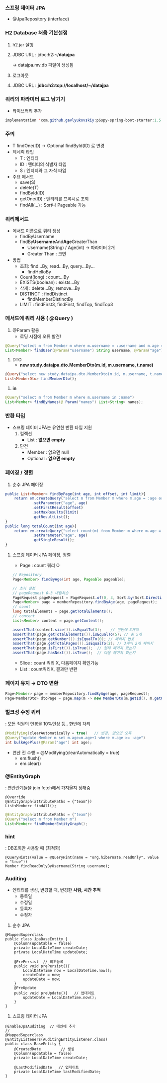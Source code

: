 ### 스프링 데이터 JPA

- @JpaRepository (interface)

### H2 Database 처음 기본설정

1. h2.jar 실행
2. JDBC URL : jdbc:h2:~/**datajpa**
    
    → datajpa.mv.db 파일이 생성됨
    
3. 로그아웃
4. JDBC URL : **jdbc:h2:tcp://localhost/~/datajpa**

### 쿼리의 파라미터 로그 남기기

- 라이브러리 추가

```java
implementation 'com.github.gavlyukovskiy:p6spy-spring-boot-starter:1.5.7'
```

### 주의

- T findOne(ID)  →  Optional<T> findById(ID) 로 변경
- 제네릭 타입
    - T : 엔티티
    - ID : 엔티티의 식별자 타입
    - S : 엔티티와 그 자식 타입
- 주요 메서드
    - save(S)
    - delete(T)
    - findById(ID)
    - getOne(ID) : 엔티티를 프록시로 조회
    - findAll(...) : Sort나 Pageable 가능

### 쿼리메서드

- 메서드 이름으로 쿼리 생성
    - findByUsername
    - findBy**Username**And**Age**GreaterThan
        - Username(String) / Age(int)   → 파라미터 2개
        - Greater Than  : 크면
- 방법
    - 조회: find...By,  read...By, query...By...
        - findHelloBy
    - Count(long) : count...By
    - EXISTS(boolean) : exists...By
    - 삭제 : delete...By, remove...By
    - DISTINCT : findDistinct
        - findMemberDistinctBy
    - LIMIT : findFirst3, findFirst, findTop, findTop3

### 메서드에 쿼리 사용 ( @Query )

1. @Param 활용
    - 로딩 시점에 오류 발견!

```java
@Query("select m from Member m where m.username = :username and m.age = :age")
List<Member> findUser(@Param("username") String username, @Param("age") int age);
```

1. DTO
    - **new study.datajpa.dto.MemberDto(m.id, m.username, t.name)**

```elm
@Query("select new study.datajpa.dto.MemberDto(m.id, m.username, t.name) from Member m join m.team t")
List<MemberDto> findMemberDto();
```

1. **in**

```java
@Query("select m from Member m where m.username in :name")
List<Member> findByNames(@ Param("names") List<String> names);
```

### 반환 타입

- 스프링 데이터 JPA는 유연한 반환 타입 지원
    1. 컬렉션
        - List<Member>  : **없으면 empty**
    2. 단건
        - Member  :  없으면 null
        - Optional<Member>  :  **없으면 empty**

### 페이징 / 정렬

1. 순수 JPA 페이징 

```elm
public List<Member> findByPage(int age, int offset, int limit){
    return em.createQuery("select m from Member m where m.age = :age order by m.username desc")
            .setParameter("age", age)
            .setFirstResult(offset)
            .setMaxResults(limit)
            .getResultList();
}
public long totalCount(int age){
    return em.createQuery("select count(m) from Member m where m.age = :age", Long.class)
            .setParameter("age", age)
            .getSingleResult();
}
```

1. 스프링 데이터 JPA 페이징, 정렬
    - Page : count 쿼리 O
    
    ```java
    // Repository
    Page<Member> findByAge(int age, Pageable pageable);
    ```
    
    ```java
    // 초기 설정
    // pageRequest 0~3 내림차순
    PageRequest pageRequest = PageRequest.of(0, 3, Sort.by(Sort.Direction.DESC, "username"));
    Page<Member> page = memberRepository.findByAge(age, pageRequest);
    // count
    long totalElements = page.getTotalElements();
    // content
    List<Member> content = page.getContent();
    ```
    
    ```java
    assertThat(content.size()).isEqualTo(3);    // 한번에 3개씩
    assertThat(page.getTotalElements()).isEqualTo(5); // 총 5개
    assertThat(page.getNumber()).isEqualTo(0); // 페이지 번호
    assertThat(page.getTotalPages()).isEqualTo(2); // 3개씩 2개 페이지
    assertThat(page.isFirst()).isTrue();  // 현재 페이지 있는지
    assertThat(page.hasNext()).isTrue();  // 다음 페이지 있는지
    ```
    
    - Slice : count 쿼리 X, 다음페이지 확인가능
    - List : count쿼리X, 결과만 반환

### 페이지 유지 → DTO 변환

```java
Page<Member> page = memberRepository.findByAge(age, pageRequest);
Page<MemberDto> dtoPage = page.map(m -> new MemberDto(m.getId(), m.getUsername(), null));
```

### 벌크성 수정 쿼리

: 모든 직원의 연봉을 10%인상 등.. 한번에 처리

```java
@Modifying(clearAutomatically = true)   // 변경. 없으면 오류
@Query("update Member m set m.age=m.age+1 where m.age >= :age")
int bulkAgePlus(@Param("age") int age);
```

- 연산 전 수행 = @Modifying(clearAutomatically = true)
    - em.flush()
    - em.clear()
    

### @EntityGraph

: 연관관계들을 join fetch해서 가져올지 정해줌

```gherkin
@Override
@EntityGraph(attributePaths = {"team"})
List<Member> findAll();
```

```java
@EntityGraph(attributePaths = {"team"})
@Query("select m from Member m")
List<Member> findMemberEntityGraph();
```

### hint

: DB조회만 사용할 때 (최적화)

```gherkin
@QueryHints(value = @QueryHint(name = "org.hibernate.readOnly", value = "true"))
Member findReadOnlyByUsername(String username);
```

### Auditing

- 엔티티를 생성, 변경할 때, 변경한 **사람, 시간 추적**
    - 등록일
    - 수정일
    - 등록자
    - 수정자
1. 순수 JPA

```gherkin
@MappedSuperclass
public class JpaBaseEntity {
    @Column(updatable = false)
    private LocalDateTime createDate;
    private LocalDateTime updateDate;

    @PrePersist  // 최초등록
    public void prePersist(){
        LocalDateTime now = LocalDateTime.now();
        createDate = now;
        updateDate = now;
    }
    @PreUpdate
    public void preUpdate(){   // 업데이트
        updateDate = LocalDateTime.now();
    }
}
```

1. 스프링 데이터 JPA

```gherkin
@EnableJpaAuditing  // 메인에 추가
//
@MappedSuperclass
@EntityListeners(AuditingEntityListener.class)
public class BaseEntity {
    @CreatedDate         // 생성
    @Column(updatable = false)
    private LocalDateTime createDate;

    @LastModifiedDate   // 업데이트
    private LocalDateTime lastModifiedDate;
}
```

###
